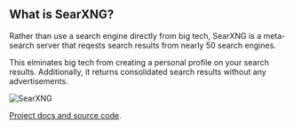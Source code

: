 ## What is SearXNG?

Rather than use a search engine directly from big tech, SearXNG is a meta-search server that reqests search results from nearly 50 search engines.

This elminates big tech from creating a personal profile on your search results. Additionally, it returns consolidated search results without any advertisements.

![SearXNG](https://github.com/user-attachments/assets/8dad9ba2-2e7d-463d-b1f7-e3296d34a071)

[Project docs and source code](https://docs.searxng.org/).

